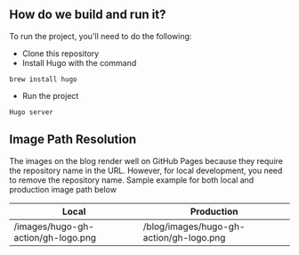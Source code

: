 ## How do we build and run it?
To run the project, you'll need to do the following:

- Clone this repository
- Install Hugo with the command
```
brew install hugo
```
- Run the project
```
Hugo server
```

## Image Path Resolution
The images on the blog render well on GitHub Pages because they require the repository name in the URL. 
However, for local development, you need to remove the repository name. Sample example for both local and production image path below

| Local                              | Production                                 |
| ---------------------------------  | -----------------------------------------  |
| /images/hugo-gh-action/gh-logo.png | /blog/images/hugo-gh-action/gh-logo.png    |

